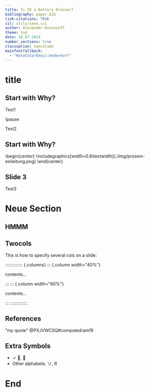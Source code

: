 ```yaml
---
title: Is 5G a Battery Drainer?
bibliography: paper.bib
link-citations: TRUE
csl: utils/ieee.csl
author: Alexander Kusnezoff
theme: tud
date: 16.07.2024
number_sections: true
classoption: twocolumn
mainfontfallback:
  - "NotoColorEmoji:mode=harf"
---
```


# title

## Start with Why?

Test1

\pause <!--show following text only on next slide-->

Text2

## Start with Why?

\begin{center}
\includegraphics[width=0.8\textwidth]{./img/prosem-einleitung.png}
\end{center}

## Slide 3


Test3


# Neue Section

## HMMM

## Twocols

This is how to specify several cols on a slide:

<!-- see [StackOverflowI](https://stackoverflow.com/a/34809186) for twocol-layout -->

:::::::::::::: {.columns}
::: {.column width="40%"}

contents...

:::
::: {.column width="60%"}

contents...

:::
::::::::::::::

## References

"my quote" @PXJVWCSQ#computedram19 <!--Chap1-->

## Extra Symbols

- ✓ 🧠, 📙
- Other alphabets: ソ, Я

# End

<!-- --- -->
<!-- refs: | -->
<!--    ::: {#refs} -->
<!--    ::: -->
<!-- ... -->


